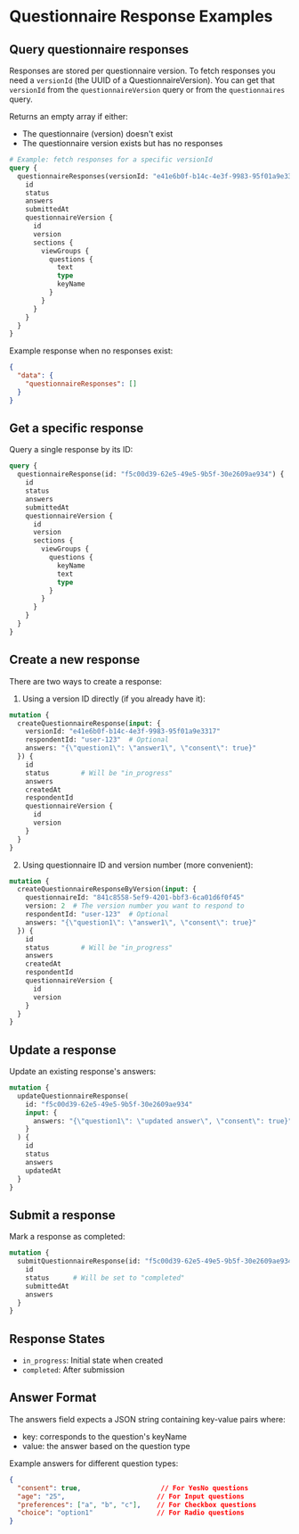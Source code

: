 # Questionnaire Response Examples

## Query questionnaire responses
Responses are stored per questionnaire version. To fetch responses you need a `versionId` (the UUID of a QuestionnaireVersion). You can get that `versionId` from the `questionnaireVersion` query or from the `questionnaires` query.

Returns an empty array if either:
- The questionnaire (version) doesn't exist
- The questionnaire version exists but has no responses

```graphql
# Example: fetch responses for a specific versionId
query {
  questionnaireResponses(versionId: "e41e6b0f-b14c-4e3f-9983-95f01a9e3317") {
    id
    status
    answers
    submittedAt
    questionnaireVersion {
      id
      version
      sections {
        viewGroups {
          questions {
            text
            type
            keyName
          }
        }
      }
    }
  }
}
```

Example response when no responses exist:
```json
{
  "data": {
    "questionnaireResponses": []
  }
}
```

## Get a specific response
Query a single response by its ID:
```graphql
query {
  questionnaireResponse(id: "f5c00d39-62e5-49e5-9b5f-30e2609ae934") {
    id
    status
    answers
    submittedAt
    questionnaireVersion {
      id
      version
      sections {
        viewGroups {
          questions {
            keyName
            text
            type
          }
        }
      }
    }
  }
}
```

## Create a new response

There are two ways to create a response:

1. Using a version ID directly (if you already have it):
```graphql
mutation {
  createQuestionnaireResponse(input: {
    versionId: "e41e6b0f-b14c-4e3f-9983-95f01a9e3317"
    respondentId: "user-123"  # Optional
    answers: "{\"question1\": \"answer1\", \"consent\": true}"
  }) {
    id
    status        # Will be "in_progress"
    answers
    createdAt
    respondentId
    questionnaireVersion {
      id
      version
    }
  }
}
```

2. Using questionnaire ID and version number (more convenient):
```graphql
mutation {
  createQuestionnaireResponseByVersion(input: {
    questionnaireId: "841c8558-5ef9-4201-bbf3-6ca01d6f0f45"
    version: 2  # The version number you want to respond to
    respondentId: "user-123"  # Optional
    answers: "{\"question1\": \"answer1\", \"consent\": true}"
  }) {
    id
    status        # Will be "in_progress"
    answers
    createdAt
    respondentId
    questionnaireVersion {
      id
      version
    }
  }
}
```

## Update a response
Update an existing response's answers:
```graphql
mutation {
  updateQuestionnaireResponse(
    id: "f5c00d39-62e5-49e5-9b5f-30e2609ae934"
    input: {
      answers: "{\"question1\": \"updated answer\", \"consent\": true}"
    }
  ) {
    id
    status
    answers
    updatedAt
  }
}
```

## Submit a response
Mark a response as completed:
```graphql
mutation {
  submitQuestionnaireResponse(id: "f5c00d39-62e5-49e5-9b5f-30e2609ae934") {
    id
    status      # Will be set to "completed"
    submittedAt
    answers
  }
}
```

## Response States
- `in_progress`: Initial state when created
- `completed`: After submission

## Answer Format
The answers field expects a JSON string containing key-value pairs where:
- key: corresponds to the question's keyName
- value: the answer based on the question type

Example answers for different question types:
```json
{
  "consent": true,                    // For YesNo questions
  "age": "25",                       // For Input questions
  "preferences": ["a", "b", "c"],    // For Checkbox questions
  "choice": "option1"                // For Radio questions
}
```